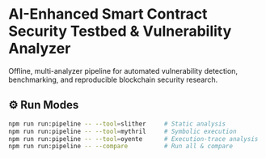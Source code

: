 # AI-Enhanced Smart Contract Security Testbed & Vulnerability Analyzer

Offline, multi-analyzer pipeline for automated vulnerability detection, benchmarking, and reproducible blockchain security research.

## ⚙️ Run Modes

```bash
npm run run:pipeline -- --tool=slither     # Static analysis
npm run run:pipeline -- --tool=mythril     # Symbolic execution
npm run run:pipeline -- --tool=oyente      # Execution-trace analysis
npm run run:pipeline -- --compare          # Run all & compare
